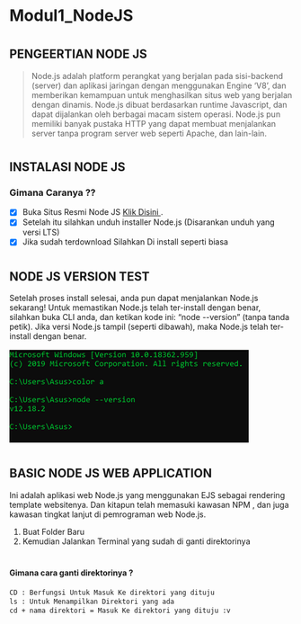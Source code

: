 # Modul1_NodeJS
#
## PENGEERTIAN NODE JS

> Node.js adalah platform perangkat yang berjalan pada sisi-backend (server) dan aplikasi jaringan dengan menggunakan Engine ‘V8’, dan memberikan kemampuan untuk menghasilkan situs web yang berjalan dengan dinamis. Node.js dibuat berdasarkan runtime Javascript, dan dapat dijalankan oleh berbagai  macam sistem operasi. Node.js pun memiliki banyak pustaka HTTP yang dapat membuat menjalankan server tanpa program server web seperti Apache, dan lain-lain.

#
## INSTALASI NODE JS
### Gimana Caranya ??
- [x] Buka Situs Resmi Node JS  [Klik Disini ](https://nodejs.org/en/).
- [x] Setelah itu silahkan unduh installer Node.js (Disarankan unduh yang versi LTS) 
- [x] Jika sudah terdownload Silahkan Di install seperti biasa
#
## NODE JS VERSION TEST
Setelah proses install selesai, anda pun dapat menjalankan Node.js sekarang! Untuk memastikan Node.js telah ter-install dengan benar, silahkan buka CLI anda, dan ketikan kode ini: “node --version” (tanpa tanda petik).  Jika versi Node.js tampil (seperti dibawah), maka Node.js telah ter-install dengan benar.


![Alt text](https://github.com/Syihabuddinsanni/Modul1_NodeJS/blob/master/SS/Node%20Version.PNG)

#
## BASIC NODE JS WEB APPLICATION
Ini adalah aplikasi web Node.js yang menggunakan EJS sebagai rendering template websitenya. Dan kitapun telah memasuki kawasan NPM , dan juga kawasan tingkat lanjut di pemrograman web Node.js.

1. Buat Folder Baru 
2. Kemudian Jalankan Terminal yang sudah di ganti direktorinya
#
#### Gimana cara ganti direktorinya ?
    CD : Berfungsi Untuk Masuk Ke direktori yang dituju
    ls : Untuk Menampilkan Direktori yang ada
    cd + nama direktori = Masuk Ke direktori yang dituju :v
#

   

